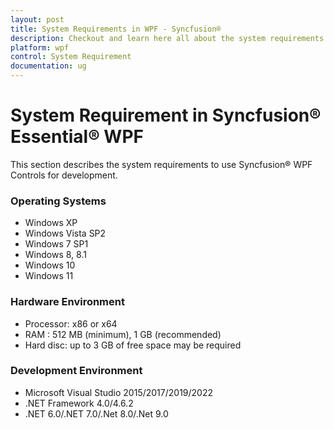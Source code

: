 ```yaml
---
layout: post
title: System Requirements in WPF - Syncfusion®
description: Checkout and learn here all about the system requirements needed to use the Syncfusion® WPF Components.
platform: wpf
control: System Requirement
documentation: ug
---
```

# System Requirement in Syncfusion® Essential® WPF

This section describes the system requirements to use Syncfusion® WPF Controls for development.

### Operating Systems

* Windows XP
* Windows Vista SP2
* Windows 7 SP1
* Windows 8, 8.1
* Windows 10
* Windows 11


### Hardware Environment

* Processor: x86 or x64
* RAM : 512 MB (minimum), 1 GB (recommended)
* Hard disc: up to 3 GB of free space may be required

### Development Environment

* Microsoft Visual Studio 2015/2017/2019/2022
* .NET Framework 4.0/4.6.2
* .NET 6.0/.NET 7.0/.Net 8.0/.Net 9.0